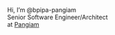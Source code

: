 Hi, I’m @bpipa-pangiam  
Senior Software Engineer/Architect  
at [Pangiam](https://www.pangiam.com/)
